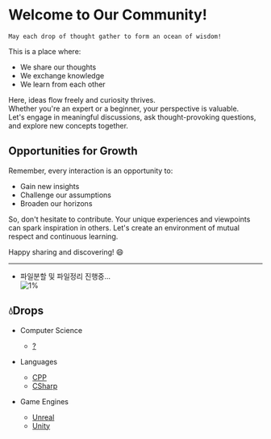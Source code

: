 ﻿# Welcome to Our Community!
`May each drop of thought gather to form an ocean of wisdom!`

This is a place where:
- We share our thoughts
- We exchange knowledge
- We learn from each other

Here, ideas flow freely and curiosity thrives.  
Whether you're an expert or a beginner, your perspective is valuable.  
Let's engage in meaningful discussions, ask thought-provoking questions, and explore new concepts together.

## Opportunities for Growth

Remember, every interaction is an opportunity to:
- Gain new insights
- Challenge our assumptions
- Broaden our horizons

So, don't hesitate to contribute. Your unique experiences and viewpoints can spark inspiration in others. Let's create an environment of mutual respect and continuous learning.

Happy sharing and discovering! :smile:

---

- 파일분할 및 파일정리 진행중...  
![1%](https://progress-bar.xyz/1/?scale=100&title=progress&width=512&color=babaca&suffix=/100)



## :droplet:Drops
- Computer Science
    - [?](./ComputerScience/README.md)
    
- Languages
    - [CPP](./Languages/CPP.md)
    - [CSharp](./Languages/CSharp.md)

- Game Engines
    - [Unreal](./GameEngines/Unreal.md)
    - [Unity](./GameEngines/Unity.md)